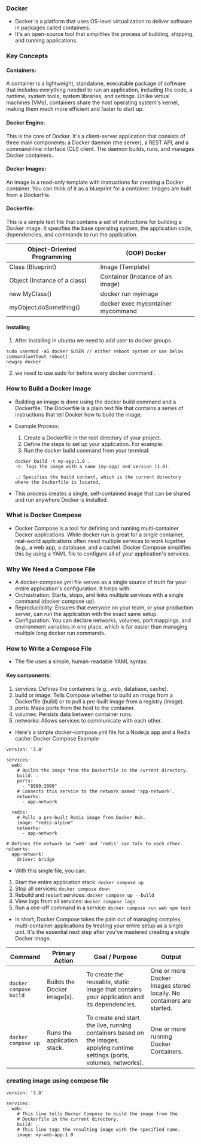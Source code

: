 ### Docker
+ Docker is a platform that uses OS-level virtualization to deliver software in packages called containers.
+ It's an open-source tool that simplifies the process of building, shipping, and running applications. 

### Key Concepts
#### Containers: 
A container is a lightweight, standalone, executable package of software that includes everything needed 
to run an application, including the code, a runtime, system tools, system libraries, and settings. Unlike virtual machines (VMs), containers share the host operating system's kernel, making them much more efficient and faster to start up.

#### Docker Engine:
This is the core of Docker. It's a client-server application that consists of three main components:
a Docker daemon (the server), a REST API, and a command-line interface (CLI) client.
The daemon builds, runs, and manages Docker containers.

#### Docker Images: 
An image is a read-only template with instructions for creating a Docker container.
You can think of it as a blueprint for a container. Images are built from a Dockerfile.

#### Dockerfile: 
This is a simple text file that contains a set of instructions for building a Docker image.
It specifies the base operating system, the application code, dependencies, 
and commands to run the application.

| Object-Oriented Programming | (OOP)	Docker |
| ------------------------------|-------------- |
| Class (Blueprint)	| Image (Template) |
| Object (Instance of a class)	| Container (Instance of an image) |
| new MyClass()	| docker run myimage |
| myObject.doSomething()	| docker exec mycontainer mycommand |

#### Installing
1. After installing in ubuntu we need to add user to docker groups
```
sudo usermod -aG docker $USER // either reboot system or use below command(wethout reboot)
newgrp docker
```
2. we need to use sudo for before every docker command .

### How to Build a Docker Image
+ Building an image is done using the docker build command and a Dockerfile. The Dockerfile is a plain text file that contains a series of instructions that tell Docker how to build the image.
+ Example Process:

  1. Create a Dockerfile in the root directory of your project. 
  2. Define the steps to set up your application. For example:
  3. Run the docker build command from your terminal:
  ```
  docker build -t my-app:1.0 .
  -t: Tags the image with a name (my-app) and version (1.0).

  .: Specifies the build context, which is the current directory where the Dockerfile is located.
  ```
+ This process creates a single, self-contained image that can be shared and run anywhere Docker is installed.
### What is Docker Compose
+ Docker Compose is a tool for defining and running multi-container Docker applications. While docker run is great for a single container, real-world applications often need multiple services to work together (e.g., a web app, a database, and a cache). Docker Compose simplifies this by using a YAML file to configure all of your application's services.

### Why We Need a Compose File
+ A docker-compose.yml file serves as a single source of truth for your entire application's configuration. It helps with:
+ Orchestration: Starts, stops, and links multiple services with a single command (docker compose up).
+ Reproducibility: Ensures that everyone on your team, or your production server, can run the application with the exact same setup.
+ Configuration: You can declare networks, volumes, port mappings, and environment variables in one place, which is far easier than managing multiple long docker run commands.

### How to Write a Compose File
+ The file uses a simple, human-readable YAML syntax.
#### Key components:
1. services: Defines the containers (e.g., web, database, cache).
2. build or image: Tells Compose whether to build an image from a Dockerfile (build) or to pull a pre-built image from a registry (image).
3. ports: Maps ports from the host to the container.
4. volumes: Persists data between container runs.
5. networks: Allows services to communicate with each other.
+ Here's a simple docker-compose.yml file for a Node.js app and a Redis cache:
Docker Compose Example
```
version: '3.8'

services:
  web:
    # Builds the image from the Dockerfile in the current directory.
    build: .
    ports:
      - "8080:3000"
    # Connects this service to the network named 'app-network'.
    networks:
      - app-network

  redis:
    # Pulls a pre-built Redis image from Docker Hub.
    image: "redis:alpine"
    networks:
      - app-network

# Defines the network so 'web' and 'redis' can talk to each other.
networks:
  app-network:
    driver: bridge

```
+ With this single file, you can:
1. Start the entire application stack: `docker compose up`
2. Stop all services: `docker compose down`
3. Rebuild and restart services: `docker compose up --build`
4. View logs from all services: `docker compose logs`
5. Run a one-off command in a service: `docker compose run web npm test`
+ In short, Docker Compose takes the pain out of managing complex, multi-container applications by treating your entire setup as a single unit. It's the essential next step after you've mastered creating a single Docker image.

|Command | Primary Action |	Goal / Purpose	| Output |
|-------|-----------------|-----------------|--------|
| `docker compose build`	| Builds the Docker image(s). |	To create the reusable, static image that contains your application and its dependencies. |	One or more Docker Images stored locally. No containers are started. |
| `docker compose up` |	Runs the application stack.	 |To create and start the live, running containers based on the images, applying runtime settings (ports, volumes, networks).	| One or more running Docker Containers. |
### creating image using compose file
```
version: '3.8'

services:
  web:
    # This line tells Docker Compose to build the image from the
    # Dockerfile in the current directory.
    build: .
    # This line tags the resulting image with the specified name.
    image: my-web-app:1.0
```
